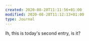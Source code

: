 ```yaml
---
created: 2020-08-28T11:11:56+01:00
modified: 2020-08-28T11:12:13+01:00
type: Journal
---
```


Ih, this is today's second entry, is it?